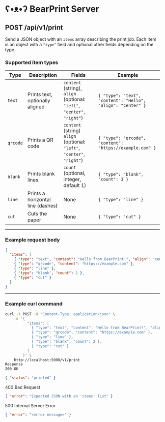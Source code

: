 # ʕ•ᴥ•ʔ BearPrint Server

## POST /api/v1/print

Send a JSON object with an `items` array describing the print job. Each item is an object with a `"type"` field and optional other fields depending on the type.

### Supported item types

| Type     | Description                                      | Fields                                                                  | Example                                                     |
|----------|--------------------------------------------------|-------------------------------------------------------------------------|-------------------------------------------------------------|
| `text`   | Prints text, optionally aligned                  | `content` (string), `align` (optional: `"left"`, `"center"`, `"right"`) | `{ "type": "text", "content": "Hello", "align": "center" }` |
| `qrcode` | Prints a QR code                                 | `content` (string)  `align` (optional: `"left"`, `"center"`, `"right"`) | `{ "type": "qrcode", "content": "https://example.com" }`    |
| `blank`  | Prints blank lines                               | `count` (optional, integer, default 1)                                  | `{ "type": "blank", "count": 3 }`                           |
| `line`   | Prints a horizontal line (dashes)                | None                                                                    | `{ "type": "line" }`                                        |
| `cut`    | Cuts the paper                                   | None                                                                    | `{ "type": "cut" }`                                         |

---

### Example request body

```json
{
  "items": [
    { "type": "text", "content": "Hello from BearPrint!", "align": "center" },
    { "type": "qrcode", "content": "https://example.com" },
    { "type": "line" },
    { "type": "blank", "count": 2 },
    { "type": "cut" }
  ]
}
```

---

### Example curl command

```bash
curl -X POST -H "Content-Type: application/json" \
    -d '{
          "items": [
            { "type": "text", "content": "Hello from BearPrint!", "align": "center" },
            { "type": "qrcode", "content": "https://example.com" },
            { "type": "line" },
            { "type": "blank", "count": 2 },
            { "type": "cut" }
          ]
        }' \
    http://localhost:5000/v1/print
Response
200 OK
```

```json
{ "status": "printed" }
```

400 Bad Request

```json
{ "error": "Expected JSON with an 'items' list" }
```

500 Internal Server Error

```json
{ "error": "<error message>" }
```
